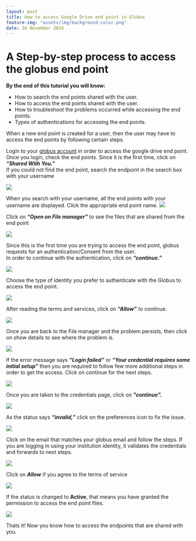 ```yaml
---
layout: post
title: How to access Google Drive end point in Globus
feature-img: "assets/img/background-color.png"
date: 26 November 2024
---
```





# A Step-by-step process to access the globus end point

 
**By the end of this tutorial you will know:**

* How to search the end points shared with the user. 
* How to access the end points shared with the user. 
* How to troubleshoot the problems occurred while accessing the end points.
* Types of authentications for accessing the end points. 

When a new end point is created for a user, then the user may have to access the end points by following certain steps. <br>

Login to your [globus account](#https://tinyurl.com/wvfyws) in order to access the google drive end point. <br>
Once you login, check the end points. Since it is the first time, click on _**“Shared With You.”**_ <br>
If you could not find the end point, search the endpoint in the search box with your username <br>

<img src="/assets/img/tutorialsimages/GoogleDrive/img1.png" >

When you search with your username, all the end points with your username are displayed. Click the appropriate end point name.
<img src="/assets/img/tutorialsimages/GoogleDrive/img2.png" >


Click on _**“Open on File manager”**_ to see the files that are shared from the end point

<img src="/assets/img/tutorialsimages/GoogleDrive/img3.png" >


Since this is the first time you are trying to access the end point, globus requests for an authentication/Consent from the user.  <br>
In order to continue with the authentication, click on _**“continue.”**_

<img src="/assets/img/tutorialsimages/GoogleDrive/img4.png" >


Choose the type of identity you prefer to authenticate with the Globus to access the end point.

<img src="/assets/img/tutorialsimages/GoogleDrive/img5.png" >

After reading the terms and services, click on _**“Allow”**_ to continue.

<img src="/assets/img/tutorialsimages/GoogleDrive/img6.png" >

Once you are back to the File manager and the problem persists, then click on show details to see where the problem is.

<img src="/assets/img/tutorialsimages/GoogleDrive/img7.png" >

If the error message says _**“Login failed”**_ or _**“Your credential requires some initial setup”**_ then you are required to follow few more additional steps in order to get the access. Click on continue for the next steps. 

<img src="/assets/img/tutorialsimages/GoogleDrive/img8.png" >

Once you are taken to the credentials page, click on _**"continue".**_

<img src="/assets/img/tutorialsimages/GoogleDrive/img9.png" >

As the status says _**“invalid,”**_ click on the preferences icon to fix the issue.

<img src="/assets/img/tutorialsimages/GoogleDrive/img10.png" >

Click on the email that matches your globus email and follow the steps. If you  are logging in using your institution identity, it validates the credentials and forwards to next steps.

<img src="/assets/img/tutorialsimages/GoogleDrive/img11.png" >

Click on _**Allow**_ if you agree to the terms of service 

<img src="/assets/img/tutorialsimages/GoogleDrive/img12.png" >

If the status is changed to **Active**, that means you have granted the permission to access the end point files. 

<img src="/assets/img/tutorialsimages/GoogleDrive/img13.png" >

Thats it! Now you know how to access the endpoints that are shared with you. 
